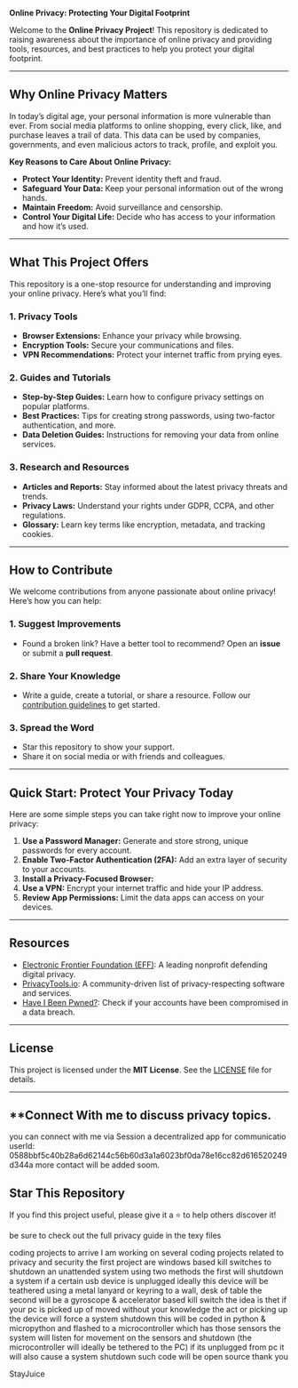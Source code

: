 **Online Privacy: Protecting Your Digital Footprint**

Welcome to the **Online Privacy Project**! This repository is dedicated to raising awareness about the importance of online privacy and providing tools, resources, and best practices to help you protect your digital footprint.

---

## **Why Online Privacy Matters**

In today’s digital age, your personal information is more vulnerable than ever. From social media platforms to online shopping, every click, like, and purchase leaves a trail of data. This data can be used by companies, governments, and even malicious actors to track, profile, and exploit you.

**Key Reasons to Care About Online Privacy:**
- **Protect Your Identity:** Prevent identity theft and fraud.
- **Safeguard Your Data:** Keep your personal information out of the wrong hands.
- **Maintain Freedom:** Avoid surveillance and censorship.
- **Control Your Digital Life:** Decide who has access to your information and how it’s used.

---

## **What This Project Offers**

This repository is a one-stop resource for understanding and improving your online privacy. Here’s what you’ll find:

### **1. Privacy Tools**
- **Browser Extensions:** Enhance your privacy while browsing.
- **Encryption Tools:** Secure your communications and files.
- **VPN Recommendations:** Protect your internet traffic from prying eyes.

### **2. Guides and Tutorials**
- **Step-by-Step Guides:** Learn how to configure privacy settings on popular platforms.
- **Best Practices:** Tips for creating strong passwords, using two-factor authentication, and more.
- **Data Deletion Guides:** Instructions for removing your data from online services.

### **3. Research and Resources**
- **Articles and Reports:** Stay informed about the latest privacy threats and trends.
- **Privacy Laws:** Understand your rights under GDPR, CCPA, and other regulations.
- **Glossary:** Learn key terms like encryption, metadata, and tracking cookies.

---

## **How to Contribute**

We welcome contributions from anyone passionate about online privacy! Here’s how you can help:

### **1. Suggest Improvements**
- Found a broken link? Have a better tool to recommend? Open an **issue** or submit a **pull request**.

### **2. Share Your Knowledge**
- Write a guide, create a tutorial, or share a resource. Follow our [contribution guidelines](CONTRIBUTING.md) to get started.

### **3. Spread the Word**
- Star this repository to show your support.
- Share it on social media or with friends and colleagues.

---

## **Quick Start: Protect Your Privacy Today**

Here are some simple steps you can take right now to improve your online privacy:

1. **Use a Password Manager:** Generate and store strong, unique passwords for every account.
2. **Enable Two-Factor Authentication (2FA):** Add an extra layer of security to your accounts.
3. **Install a Privacy-Focused Browser:**
4. **Use a VPN:** Encrypt your internet traffic and hide your IP address.
5. **Review App Permissions:** Limit the data apps can access on your devices.

---

## **Resources**

- [Electronic Frontier Foundation (EFF)](https://www.eff.org): A leading nonprofit defending digital privacy.
- [PrivacyTools.io](https://www.privacytools.io): A community-driven list of privacy-respecting software and services.
- [Have I Been Pwned?](https://haveibeenpwned.com): Check if your accounts have been compromised in a data breach.

---

## **License**

This project is licensed under the **MIT License**. See the [LICENSE](LICENSE) file for details.

---

## **Connect With me to discuss privacy topics.
you can connect with me via Session a decentralized app for communicatio
userId: 0588bbf5c40b28a6d62144c56b60d3a1a6023bf0da78e16cc82d616520249d344a
more contact will be added soom.


## **Star This Repository**

If you find this project useful, please give it a ⭐️ to help others discover it!

be sure to check out the full privacy guide in the texy files

coding projects to arrive
I am working on several coding projects related to privacy and security
the first project are windows based kill switches to shutdown an unattended system using two methods
the first will shutdown a system if a certain usb device is unplugged ideally this device will be teathered using a metal lanyard or keyring to a wall, desk of table
the second will be a gyroscope & accelerator based kill switch the idea is thet if your pc is picked up of moved without your knowledge the act or picking up the device will force a system shutdown 
this will be coded in python & micropython and flashed to a microcontroller which has those sensors
the system will listen for movement on the sensors and shutdown (the microcontroller will ideally be tethered to the PC) if its unplugged from pc it will also cause a system shutdown
such code will be open source
thank you 

StayJuice
